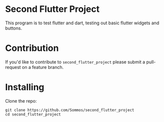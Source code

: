 # Second Flutter Project

This program is to test flutter and dart, testing out basic flutter widgets and buttons.

# Contribution 

If you'd like to contribute to `second_flutter_project` please submit a pull-request on a feature branch.

# Installing

Clone the repo:

    git clone https://github.com/Sommos/second_flutter_project
    cd second_flutter_project
